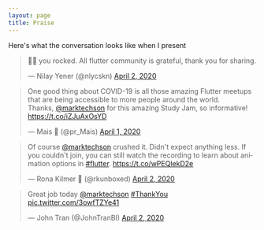 ```yaml
---
layout: page
title: Praise
---
```


<p class="message">
Here's what the conversation looks like when I present
</p>


<blockquote class="twitter-tweet"><p lang="en" dir="ltr">🙏💙 you rocked. All flutter community is grateful, thank you for sharing.</p>&mdash; Nilay Yener (@nlycskn) <a href="https://twitter.com/nlycskn/status/1245546362491400192?ref_src=twsrc%5Etfw">April 2, 2020</a></blockquote> <script async src="https://platform.twitter.com/widgets.js" charset="utf-8"></script>

<blockquote class="twitter-tweet"><p lang="en" dir="ltr">One good thing about COVID-19 is all those amazing Flutter meetups that are being accessible to more people around the world.<br>Thanks, <a href="https://twitter.com/marktechson?ref_src=twsrc%5Etfw">@marktechson</a> for this amazing Study Jam, so informative! <a href="https://t.co/iZJuAxOsYD">https://t.co/iZJuAxOsYD</a></p>&mdash; Mais 💙 (@pr_Mais) <a href="https://twitter.com/pr_Mais/status/1245499928610312193?ref_src=twsrc%5Etfw">April 1, 2020</a></blockquote> <script async src="https://platform.twitter.com/widgets.js" charset="utf-8"></script>

<blockquote class="twitter-tweet"><p lang="en" dir="ltr">Of course <a href="https://twitter.com/marktechson?ref_src=twsrc%5Etfw">@marktechson</a> crushed it. Didn&#39;t expect anything less. If you couldn&#39;t join, you can still watch the recording to learn about animation options in <a href="https://twitter.com/hashtag/flutter?src=hash&amp;ref_src=twsrc%5Etfw">#flutter</a>. <a href="https://t.co/wPEQlekD2e">https://t.co/wPEQlekD2e</a></p>&mdash; Rona Kilmer 💙 (@rkunboxed) <a href="https://twitter.com/rkunboxed/status/1245501304908050433?ref_src=twsrc%5Etfw">April 2, 2020</a></blockquote> <script async src="https://platform.twitter.com/widgets.js" charset="utf-8"></script>

<blockquote class="twitter-tweet"><p lang="en" dir="ltr">Great job today <a href="https://twitter.com/marktechson?ref_src=twsrc%5Etfw">@marktechson</a> <a href="https://twitter.com/hashtag/ThankYou?src=hash&amp;ref_src=twsrc%5Etfw">#ThankYou</a> <a href="https://t.co/3owfTZYe41">pic.twitter.com/3owfTZYe41</a></p>&mdash; John Tran (@JohnTranBI) <a href="https://twitter.com/JohnTranBI/status/1245571569113538561?ref_src=twsrc%5Etfw">April 2, 2020</a></blockquote> <script async src="https://platform.twitter.com/widgets.js" charset="utf-8"></script>